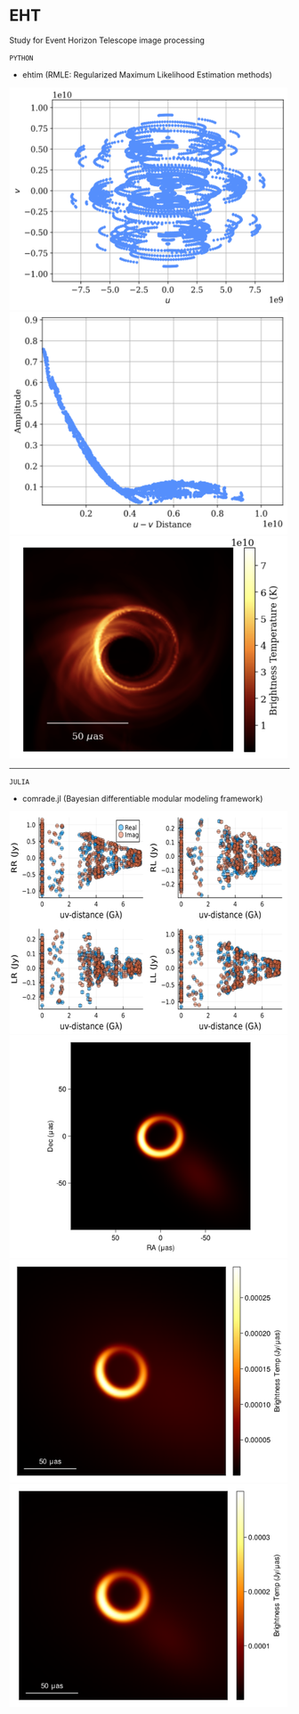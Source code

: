 # EHT
Study for Event Horizon Telescope image processing

`PYTHON`
- ehtim (RMLE: Regularized Maximum Likelihood Estimation methods)

<img src="ehtim_result/resultsuv.png" width = "500" height="400"/>

<img src="ehtim_result/resultsamps.png" width = "500" height="400"/>

<img src="ehtim_result/VLBI_M87.png" width = "500" height="400"/>

---

`JULIA`

- comrade.jl (Bayesian differentiable modular modeling framework)

<img src="comrade_result/comrade_opt_plot.png" width = "500" height="400"/>

<img src="comrade_result/comrade_opt_plot2.png" width = "500" height="400"/>

<img src="comrade_result/comrade_result_1.png" width = "500" height="400"/>

<img src="comrade_result/comrade_result_2.png" width = "500" height="400"/>
